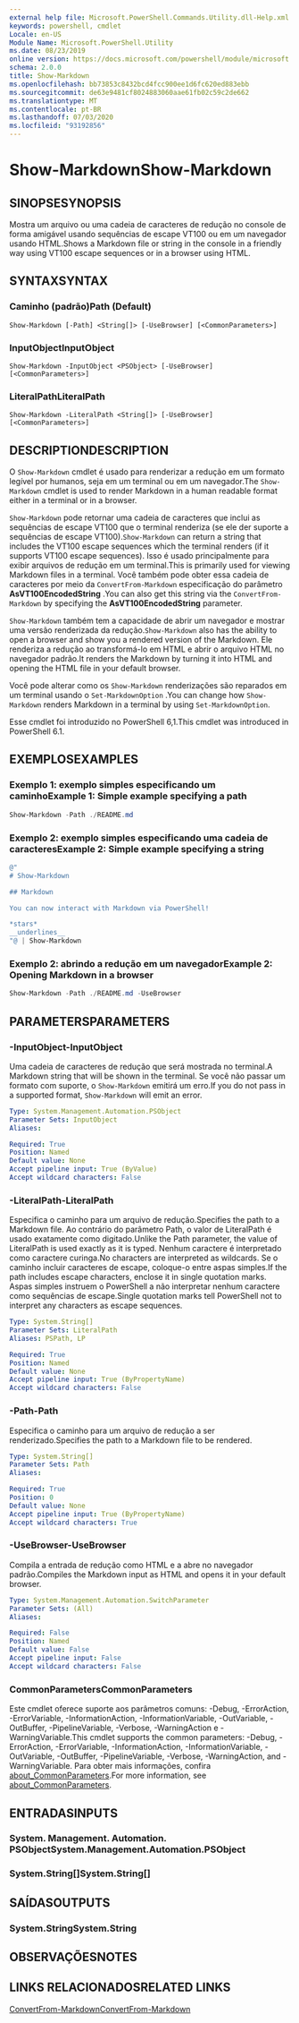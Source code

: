 ```yaml
---
external help file: Microsoft.PowerShell.Commands.Utility.dll-Help.xml
keywords: powershell, cmdlet
Locale: en-US
Module Name: Microsoft.PowerShell.Utility
ms.date: 08/23/2019
online version: https://docs.microsoft.com/powershell/module/microsoft.powershell.utility/show-markdown?view=powershell-7&WT.mc_id=ps-gethelp
schema: 2.0.0
title: Show-Markdown
ms.openlocfilehash: bb73853c8432bcd4fcc900ee1d6fc620ed883ebb
ms.sourcegitcommit: de63e9481cf8024883060aae61fb02c59c2de662
ms.translationtype: MT
ms.contentlocale: pt-BR
ms.lasthandoff: 07/03/2020
ms.locfileid: "93192856"
---
```

# <span data-ttu-id="206df-103">Show-Markdown</span><span class="sxs-lookup"><span data-stu-id="206df-103">Show-Markdown</span></span>

## <span data-ttu-id="206df-104">SINOPSE</span><span class="sxs-lookup"><span data-stu-id="206df-104">SYNOPSIS</span></span>
<span data-ttu-id="206df-105">Mostra um arquivo ou uma cadeia de caracteres de redução no console de forma amigável usando sequências de escape VT100 ou em um navegador usando HTML.</span><span class="sxs-lookup"><span data-stu-id="206df-105">Shows a Markdown file or string in the console in a friendly way using VT100 escape sequences or in a browser using HTML.</span></span>

## <span data-ttu-id="206df-106">SYNTAX</span><span class="sxs-lookup"><span data-stu-id="206df-106">SYNTAX</span></span>

### <span data-ttu-id="206df-107">Caminho (padrão)</span><span class="sxs-lookup"><span data-stu-id="206df-107">Path (Default)</span></span>

```
Show-Markdown [-Path] <String[]> [-UseBrowser] [<CommonParameters>]
```

### <span data-ttu-id="206df-108">InputObject</span><span class="sxs-lookup"><span data-stu-id="206df-108">InputObject</span></span>

```
Show-Markdown -InputObject <PSObject> [-UseBrowser] [<CommonParameters>]
```

### <span data-ttu-id="206df-109">LiteralPath</span><span class="sxs-lookup"><span data-stu-id="206df-109">LiteralPath</span></span>

```
Show-Markdown -LiteralPath <String[]> [-UseBrowser] [<CommonParameters>]
```

## <span data-ttu-id="206df-110">DESCRIPTION</span><span class="sxs-lookup"><span data-stu-id="206df-110">DESCRIPTION</span></span>

<span data-ttu-id="206df-111">O `Show-Markdown` cmdlet é usado para renderizar a redução em um formato legível por humanos, seja em um terminal ou em um navegador.</span><span class="sxs-lookup"><span data-stu-id="206df-111">The `Show-Markdown` cmdlet is used to render Markdown in a human readable format either in a terminal or in a browser.</span></span>

<span data-ttu-id="206df-112">`Show-Markdown` pode retornar uma cadeia de caracteres que inclui as sequências de escape VT100 que o terminal renderiza (se ele der suporte a sequências de escape VT100).</span><span class="sxs-lookup"><span data-stu-id="206df-112">`Show-Markdown` can return a string that includes the VT100 escape sequences which the terminal renders (if it supports VT100 escape sequences).</span></span> <span data-ttu-id="206df-113">Isso é usado principalmente para exibir arquivos de redução em um terminal.</span><span class="sxs-lookup"><span data-stu-id="206df-113">This is primarily used for viewing Markdown files in a terminal.</span></span> <span data-ttu-id="206df-114">Você também pode obter essa cadeia de caracteres por meio da `ConvertFrom-Markdown` especificação do parâmetro **AsVT100EncodedString** .</span><span class="sxs-lookup"><span data-stu-id="206df-114">You can also get this string via the `ConvertFrom-Markdown` by specifying the **AsVT100EncodedString** parameter.</span></span>

<span data-ttu-id="206df-115">`Show-Markdown` também tem a capacidade de abrir um navegador e mostrar uma versão renderizada da redução.</span><span class="sxs-lookup"><span data-stu-id="206df-115">`Show-Markdown` also has the ability to open a browser and show you a rendered version of the Markdown.</span></span> <span data-ttu-id="206df-116">Ele renderiza a redução ao transformá-lo em HTML e abrir o arquivo HTML no navegador padrão.</span><span class="sxs-lookup"><span data-stu-id="206df-116">It renders the Markdown by turning it into HTML and opening the HTML file in your default browser.</span></span>

<span data-ttu-id="206df-117">Você pode alterar como os `Show-Markdown` renderizações são reparados em um terminal usando o `Set-MarkdownOption` .</span><span class="sxs-lookup"><span data-stu-id="206df-117">You can change how `Show-Markdown` renders Markdown in a terminal by using `Set-MarkdownOption`.</span></span>

<span data-ttu-id="206df-118">Esse cmdlet foi introduzido no PowerShell 6,1.</span><span class="sxs-lookup"><span data-stu-id="206df-118">This cmdlet was introduced in PowerShell 6.1.</span></span>

## <span data-ttu-id="206df-119">EXEMPLOS</span><span class="sxs-lookup"><span data-stu-id="206df-119">EXAMPLES</span></span>

### <span data-ttu-id="206df-120">Exemplo 1: exemplo simples especificando um caminho</span><span class="sxs-lookup"><span data-stu-id="206df-120">Example 1: Simple example specifying a path</span></span>

```powershell
Show-Markdown -Path ./README.md
```

### <span data-ttu-id="206df-121">Exemplo 2: exemplo simples especificando uma cadeia de caracteres</span><span class="sxs-lookup"><span data-stu-id="206df-121">Example 2: Simple example specifying a string</span></span>

```powershell
@"
# Show-Markdown

## Markdown

You can now interact with Markdown via PowerShell!

*stars*
__underlines__
"@ | Show-Markdown
```

### <span data-ttu-id="206df-122">Exemplo 2: abrindo a redução em um navegador</span><span class="sxs-lookup"><span data-stu-id="206df-122">Example 2: Opening Markdown in a browser</span></span>

```powershell
Show-Markdown -Path ./README.md -UseBrowser
```

## <span data-ttu-id="206df-123">PARAMETERS</span><span class="sxs-lookup"><span data-stu-id="206df-123">PARAMETERS</span></span>

### <span data-ttu-id="206df-124">-InputObject</span><span class="sxs-lookup"><span data-stu-id="206df-124">-InputObject</span></span>

<span data-ttu-id="206df-125">Uma cadeia de caracteres de redução que será mostrada no terminal.</span><span class="sxs-lookup"><span data-stu-id="206df-125">A Markdown string that will be shown in the terminal.</span></span> <span data-ttu-id="206df-126">Se você não passar um formato com suporte, o `Show-Markdown` emitirá um erro.</span><span class="sxs-lookup"><span data-stu-id="206df-126">If you do not pass in a supported format, `Show-Markdown` will emit an error.</span></span>

```yaml
Type: System.Management.Automation.PSObject
Parameter Sets: InputObject
Aliases:

Required: True
Position: Named
Default value: None
Accept pipeline input: True (ByValue)
Accept wildcard characters: False
```

### <span data-ttu-id="206df-127">-LiteralPath</span><span class="sxs-lookup"><span data-stu-id="206df-127">-LiteralPath</span></span>

<span data-ttu-id="206df-128">Especifica o caminho para um arquivo de redução.</span><span class="sxs-lookup"><span data-stu-id="206df-128">Specifies the path to a Markdown file.</span></span> <span data-ttu-id="206df-129">Ao contrário do parâmetro Path, o valor de LiteralPath é usado exatamente como digitado.</span><span class="sxs-lookup"><span data-stu-id="206df-129">Unlike the Path parameter, the value of LiteralPath is used exactly as it is typed.</span></span> <span data-ttu-id="206df-130">Nenhum caractere é interpretado como caractere curinga.</span><span class="sxs-lookup"><span data-stu-id="206df-130">No characters are interpreted as wildcards.</span></span> <span data-ttu-id="206df-131">Se o caminho incluir caracteres de escape, coloque-o entre aspas simples.</span><span class="sxs-lookup"><span data-stu-id="206df-131">If the path includes escape characters, enclose it in single quotation marks.</span></span> <span data-ttu-id="206df-132">Aspas simples instruem o PowerShell a não interpretar nenhum caractere como sequências de escape.</span><span class="sxs-lookup"><span data-stu-id="206df-132">Single quotation marks tell PowerShell not to interpret any characters as escape sequences.</span></span>

```yaml
Type: System.String[]
Parameter Sets: LiteralPath
Aliases: PSPath, LP

Required: True
Position: Named
Default value: None
Accept pipeline input: True (ByPropertyName)
Accept wildcard characters: False
```

### <span data-ttu-id="206df-133">-Path</span><span class="sxs-lookup"><span data-stu-id="206df-133">-Path</span></span>

<span data-ttu-id="206df-134">Especifica o caminho para um arquivo de redução a ser renderizado.</span><span class="sxs-lookup"><span data-stu-id="206df-134">Specifies the path to a Markdown file to be rendered.</span></span>

```yaml
Type: System.String[]
Parameter Sets: Path
Aliases:

Required: True
Position: 0
Default value: None
Accept pipeline input: True (ByPropertyName)
Accept wildcard characters: True
```

### <span data-ttu-id="206df-135">-UseBrowser</span><span class="sxs-lookup"><span data-stu-id="206df-135">-UseBrowser</span></span>

<span data-ttu-id="206df-136">Compila a entrada de redução como HTML e a abre no navegador padrão.</span><span class="sxs-lookup"><span data-stu-id="206df-136">Compiles the Markdown input as HTML and opens it in your default browser.</span></span>

```yaml
Type: System.Management.Automation.SwitchParameter
Parameter Sets: (All)
Aliases:

Required: False
Position: Named
Default value: False
Accept pipeline input: False
Accept wildcard characters: False
```

### <span data-ttu-id="206df-137">CommonParameters</span><span class="sxs-lookup"><span data-stu-id="206df-137">CommonParameters</span></span>

<span data-ttu-id="206df-138">Este cmdlet oferece suporte aos parâmetros comuns: -Debug, -ErrorAction, -ErrorVariable, -InformationAction, -InformationVariable, -OutVariable, -OutBuffer, -PipelineVariable, -Verbose, -WarningAction e -WarningVariable.</span><span class="sxs-lookup"><span data-stu-id="206df-138">This cmdlet supports the common parameters: -Debug, -ErrorAction, -ErrorVariable, -InformationAction, -InformationVariable, -OutVariable, -OutBuffer, -PipelineVariable, -Verbose, -WarningAction, and -WarningVariable.</span></span> <span data-ttu-id="206df-139">Para obter mais informações, confira [about_CommonParameters](https://go.microsoft.com/fwlink/?LinkID=113216).</span><span class="sxs-lookup"><span data-stu-id="206df-139">For more information, see [about_CommonParameters](https://go.microsoft.com/fwlink/?LinkID=113216).</span></span>

## <span data-ttu-id="206df-140">ENTRADAS</span><span class="sxs-lookup"><span data-stu-id="206df-140">INPUTS</span></span>

### <span data-ttu-id="206df-141">System. Management. Automation. PSObject</span><span class="sxs-lookup"><span data-stu-id="206df-141">System.Management.Automation.PSObject</span></span>

### <span data-ttu-id="206df-142">System.String[]</span><span class="sxs-lookup"><span data-stu-id="206df-142">System.String[]</span></span>

## <span data-ttu-id="206df-143">SAÍDAS</span><span class="sxs-lookup"><span data-stu-id="206df-143">OUTPUTS</span></span>

### <span data-ttu-id="206df-144">System.String</span><span class="sxs-lookup"><span data-stu-id="206df-144">System.String</span></span>

## <span data-ttu-id="206df-145">OBSERVAÇÕES</span><span class="sxs-lookup"><span data-stu-id="206df-145">NOTES</span></span>

## <span data-ttu-id="206df-146">LINKS RELACIONADOS</span><span class="sxs-lookup"><span data-stu-id="206df-146">RELATED LINKS</span></span>

[<span data-ttu-id="206df-147">ConvertFrom-Markdown</span><span class="sxs-lookup"><span data-stu-id="206df-147">ConvertFrom-Markdown</span></span>](ConvertFrom-Markdown.md)

